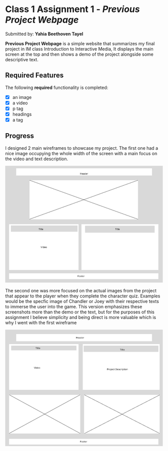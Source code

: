 # Class 1 Assignment 1 - *Previous Project Webpage*

Submitted by: **Yahia Beethoven Tayel**

**Previous Project Webpage** is a simple website that summarizes my final project in IM class Introduction to Interactive Media, It displays the main screen at the top and then shows a demo of the project alongside some descriptive text. 

## Required Features

The following **required** functionality is completed:

* [x] an image
* [x] a video
* [x] p tag
* [x] headings
* [x] a tag

## Progress

I designed 2 main wireframes to showcase my project. 
The first one had a nice image occupying the whole width of the screen with a main focus on the video and text description.

<img src='./Wireframes/Wireframe Design 1.png' title='Wireframe 1' width='' alt='Wireframe 1' />

The second one was more focused on the actual images from the project that appear to the player when they complete the character quiz. Examples would be the specfic image of Chandler or Joey with their respective texts to immerse the user into the game. This version emphasizes these screenshots more than the demo or the text, but for the purposes of this assignment I believe simplicity and being direct is more valuable which is why I went with the first wireframe

<img src='./Wireframes/Wireframe Design 2.png' title='Wireframe 2' width='' alt='Wireframe 2' />


